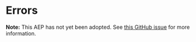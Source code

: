 # Errors

**Note:** This AEP has not yet been adopted. See
[this GitHub issue](https://github.com/aep-dev/aep.dev/issues/48) for more
information.
